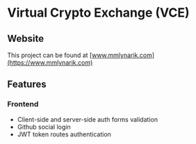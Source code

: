 # Virtual Crypto Exchange (VCE)

## Website
This project can be found at [www.mmlynarik.com](https://www.mmlynarik.com)


## Features

### Frontend
- Client-side and server-side auth forms validation
- Github social login
- JWT token routes authentication 
